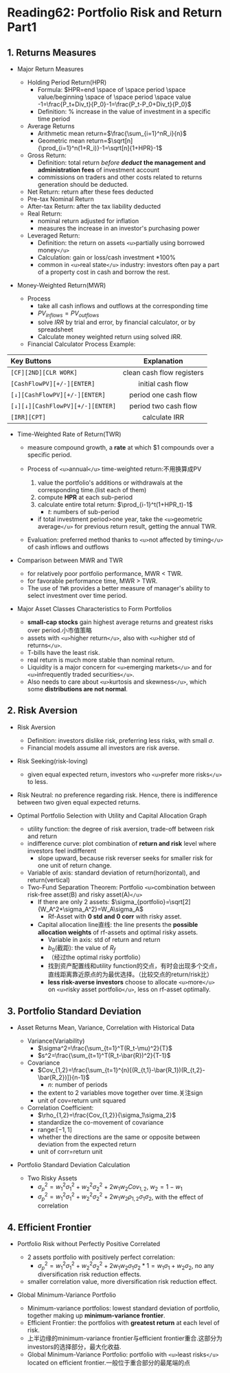 # Reading62: Portfolio Risk and Return Part1

## 1. Returns Measures

- Major Return Measures

  - Holding Period Return(HPR)
    - Formula: $HPR=end \space of \space period \space value/beginning \space of \space period \space value -1=\frac{P_t+Div_t}{P_0}-1=\frac{P_t-P_0+Div_t}{P_0}$
    - Definition: % increase in the value of investment in a specific time period
  - Average Returns
    - Arithmetic mean return=$\frac{\sum_{i=1}^nR_i}{n}$
    - Geometric mean return=$\sqrt[n]{\prod_{i=1}^n(1+R_i)}-1=\sqrt[n]{1+HPR}-1$
  - Gross Return:
    - Definition: total return *before **deduct*** **the management and administration fees** of investment account
    - commissions on traders and other costs related to returns generation should be deducted.
  - Net Return: return after these fees deducted
  - Pre-tax Nominal Return
  - After-tax Return: after the tax liability deducted
  - Real Return:
    - nominal return adjusted for inflation
    - measures the increase in an investor's purchasing power
  - Leveraged Return:
    - Definition: the return on assets `<u>`partially using borrowed money`</u>`
    - Calculation: gain or loss/cash investment *100%
    - common in `<u>`real state`</u>` industry: investors often pay a part of a property cost in cash and borrow the rest.
- Money-Weighted Return(MWR)

  - Process
    - take all cash inflows and outflows at the corresponding time
    - $PV_{inflows}=PV_{outflows}$
    - solve $IRR$ by trial and error, by financial calculator, or by spreadsheet
    - Calculate money weighted return using solved $IRR$.
  - Financial Calculator Process Example:

| Key Buttons                          |        Explanation        |
| :----------------------------------- | :-----------------------: |
| `[CF][2ND][CLR WORK]`              | clean cash flow registers |
| `[CashFlowPV][+/-][ENTER]`         |     initial cash flow     |
| `[↓][CashFlowPV][+/-][ENTER]`     |   period one cash flow   |
| `[↓][↓][CashFlowPV][+/-][ENTER]` |   period two cash flow   |
| `[IRR][CPT]`                       |       calculate IRR       |

- Time-Weighted Rate of Return(TWR)

  - measure compound growth, a **rate** at which $1 compounds over a specific period.
  - Process of `<u>`annual`</u>` time-weighted return:不用换算成PV

    1. value the portfolio's additions or withdrawals at the corresponding time.(list each of them)
    2. compute **HPR** at each sub-period
    3. calculate entire total return: $\prod_{i-1}^t(1+HPR_t)-1$
       - $t$: numbers of sub-period

    - if total investment period>one year, take the `<u>`geometric average`</u>` for previous return result, getting the annual TWR.
  - Evaluation: preferred method thanks to `<u>`not affected by timing`</u>` of cash inflows and outflows
- Comparison between MWR and TWR

  - for relatively poor portfolio performance, MWR < TWR.
  - for favorable performance time, MWR > TWR.
  - The use of `TWR` provides a better measure of manager's ability to select investment over time period.
- Major Asset Classes Characteristics to Form Portfolios

  - **small-cap stocks** gain highest average returns and greatest risks over period.小市值策略
  - assets with `<u>`higher return`</u>`, also with `<u>`higher std of returns`</u>`.
  - T-bills have the least risk.
  - real return is much more stable than nominal return.
  - Liquidity is a major concern for `<u>`emerging markets`</u>` and for `<u>`infrequently traded securities`</u>`.
  - Also needs to care about `<u>`kurtosis and skewness`</u>`, which some **distributions are not normal**.

## 2. Risk Aversion

- Risk Aversion

  - Definition: investors dislike risk, preferring less risks, with small $\sigma$.
  - Financial models assume all investors are risk averse.
- Risk Seeking(risk-loving)

  - given equal expected return, investors who `<u>`prefer more risks`</u>` to less.
- Risk Neutral: no preference regarding risk. Hence, there is indifference between two given equal expected returns.
- Optimal Portfolio Selection with Utility and Capital Allocation Graph

  - utility function: the degree of risk aversion, trade-off between risk and return
  - indifference curve: plot combination of **return and risk** level where investors feel indifferent
    - slope upward, because risk reverser seeks for smaller risk for one unit of return change.
  - Variable of axis: standard deviation of return(horizontal), and return(vertical)
  - Two-Fund Separation Theorem: Portfolio `<u>`combination between risk-free asset(B) and risky asset(A)`</u>`
    - If there are only 2 assets: $\sigma_{portfolio}=\sqrt[2]{W_A^2*\sigma_A^2}=W_A\sigma_A$
      - Rf-Asset with **0 std and 0 corr** with risky asset.
    - Capital allocation line直线: the line presents the **possible allocation weights** of rf-assets and optimal risky assets.
      - Variable in axis: std of return and return
      - $b_0$(截距): the value of $R_f$
      - （经过the optimal risky portfolio）
      - 找到资产配置线和utility function的交点，有时会出现多个交点，直线距离靠近原点的为最优选择。（比较交点的return/risk比）
      - **less risk-averse investors** choose to allocate `<u>`more`</u>` on `<u>`risky asset portfolio`</u>`, less on rf-asset optimally.

## 3. Portfolio Standard Deviation

- Asset Returns Mean, Variance, Correlation with Historical Data

  - Variance(Variability)
    - $\sigma^2=\frac{\sum_{t=1}^T(R_t-\mu)^2}{T}$
    - $s^2=\frac{\sum_{t=1}^T(R_t-\bar{R})^2}{T-1}$
  - Covariance
    - $Cov_{1,2}=\frac{\sum_{t=1}^{n}[(R_{t,1}-\bar{R_1})(R_{t,2}-\bar{R_2})]}{n-1}$
      - $n$: number of periods
    - the extent to 2 variables move together over time.关注sign
    - unit of cov=return unit squared
  - Correlation Coefficient:
    - $\rho_{1,2}=\frac{Cov_{1,2}}{\sigma_1\sigma_2}$
    - standardize the co-movement of covariance
    - range:$[-1,1]$
    - whether the directions are the same or opposite between deviation from the expected return
    - unit of corr=return unit
- Portfolio Standard Deviation Calculation

  - Two Risky Assets
    - $\sigma_{p}^2=w_1^2\sigma_1^2+w_2^2\sigma_2^2+2w_1w_2Cov_{1,2}$, $w_2=1-w_1$
    - $\sigma_{p}^2=w_1^2\sigma_1^2+w_2^2\sigma_2^2+2w_1w_2\rho_{1,2}\sigma_1\sigma_2$, with the effect of correlation

## 4. Efficient Frontier

- Portfolio Risk without Perfectly Positive Correlated

  - 2 assets portfolio with positively perfect correlation:
    - $\sigma_{p}^2=w_1^2\sigma_1^2+w_2^2\sigma_2^2+2w_1w_2\sigma_1\sigma_2*1=w_1\sigma_1+w_2\sigma_2$, no any diversification risk reduction effects.
  - smaller correlation value, more diversification risk reduction effect.
- Global Minimum-Variance Portfolio

  - Minimum-variance portfolios: lowest standard deviation of portfolio, together making up **minimum-variance frontier**.
  - Efficient Frontier: the portfolios with **greatest return** at each level of risk.
  - 上半边缘的minimum-variance frontier与efficient frontier重合.这部分为investors的选择部分，最大化收益.
  - Global Minimum-Variance Portfolio: portfolio with `<u>`least risks`</u>` located on efficient frontier.一般位于重合部分的最尾端的点
